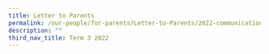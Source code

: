 ```yaml
---
title: Letter to Parents
permalink: /our-people/for-parents/Letter-to-Parents/2022-communications/Term-3-2022/1Jul2022
description: ""
third_nav_title: Term 3 2022
---
```

